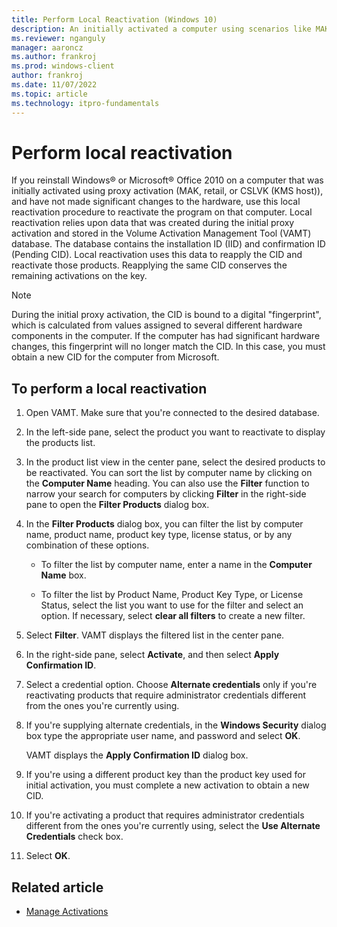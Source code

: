 ```yaml
---
title: Perform Local Reactivation (Windows 10)
description: An initially activated a computer using scenarios like MAK, retail, or CSLVK (KMS host), can be reactivated with Volume Activation Management Tool (VAMT).
ms.reviewer: nganguly
manager: aaroncz
ms.author: frankroj
ms.prod: windows-client
author: frankroj
ms.date: 11/07/2022
ms.topic: article
ms.technology: itpro-fundamentals
---
```


# Perform local reactivation

If you reinstall Windows® or Microsoft® Office 2010 on a computer that was initially activated using proxy activation (MAK, retail, or CSLVK (KMS host)), and have not made significant changes to the hardware, use this local reactivation procedure to reactivate the program on that computer.
Local reactivation relies upon data that was created during the initial proxy activation and stored in the Volume Activation Management Tool (VAMT) database. The database contains the installation ID (IID) and confirmation ID (Pending CID). Local reactivation uses this data to reapply the CID and reactivate those products. Reapplying the same CID conserves the remaining activations on the key.

> [!NOTE]
> During the initial proxy activation, the CID is bound to a digital "fingerprint", which is calculated from values assigned to several different hardware components in the computer. If the computer has had significant hardware changes, this fingerprint will no longer match the CID. In this case, you must obtain a new CID for the computer from Microsoft.

## To perform a local reactivation

1. Open VAMT. Make sure that you're connected to the desired database.

2. In the left-side pane, select the product you want to reactivate to display the products list.

3. In the product list view in the center pane, select the desired products to be reactivated. You can sort the list by computer name by clicking on the **Computer Name** heading. You can also use the **Filter** function to narrow your search for computers by clicking **Filter** in the right-side pane to open the **Filter Products** dialog box.

4. In the **Filter Products** dialog box, you can filter the list by computer name, product name, product key type, license status, or by any combination of these options.

    - To filter the list by computer name, enter a name in the **Computer Name** box.

    - To filter the list by Product Name, Product Key Type, or License Status, select the list you want to use for the filter and select an option. If necessary, select **clear all filters** to create a new filter.

5. Select **Filter**. VAMT displays the filtered list in the center pane.

6. In the right-side pane, select **Activate**, and then select **Apply Confirmation ID**.

7. Select a credential option. Choose **Alternate credentials** only if you're reactivating products that require administrator credentials different from the ones you're currently using.

8. If you're supplying alternate credentials, in the **Windows Security** dialog box type the appropriate user name, and password and select **OK**.

    VAMT displays the **Apply Confirmation ID** dialog box.

9. If you're using a different product key than the product key used for initial activation, you must complete a new activation to obtain a new CID.

10. If you're activating a product that requires administrator credentials different from the ones you're currently using, select the **Use Alternate Credentials** check box.

11. Select **OK**.

## Related article

- [Manage Activations](manage-activations-vamt.md)
